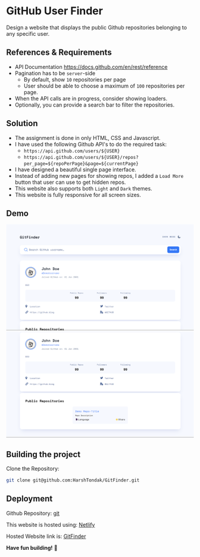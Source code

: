 # GitHub User Finder

Design a website that displays the public Github repositories belonging to any specific user.

## References & Requirements

- API Documentation https://docs.github.com/en/rest/reference
- Pagination has to be `server`-side
  - By default, show `10` repositories per page
  - User should be able to choose a maximum of `100` repositories per page.
- When the API calls are in progress, consider showing loaders.
- Optionally, you can provide a search bar to filter the repositories.

## Solution

- The assignment is done in only HTML, CSS and Javascript.
- I have used the following Github API's to do the required task:
  - `https://api.github.com/users/${USER}`
  - `https://api.github.com/users/${USER}/repos?per_page=${repoPerPage}&page=${currentPage}`
- I have designed a beautiful single page interface.
- Instead of adding new pages for showing repos, I added a `Load More` button that user can use to get hidden repos.
- This website also supports both `Light` and `Dark` themes.
- This website is fully responsive for all screen sizes.

## Demo

![DemoImg1](assets/demo1.png)
![DemoImg2](assets/demo2.png)

## Building the project

Clone the Repository:

```bash
git clone git@github.com:HarshTondak/GitFinder.git
```

## Deployment

Github Repository: [git](https://github.com/HarshTondak/GitFinder)

This website is hosted using: [Netlify](https://www.netlify.com/)

Hosted Website link is: [GitFinder](https://gitprobe.netlify.app/)

**Have fun building!** 🚀
